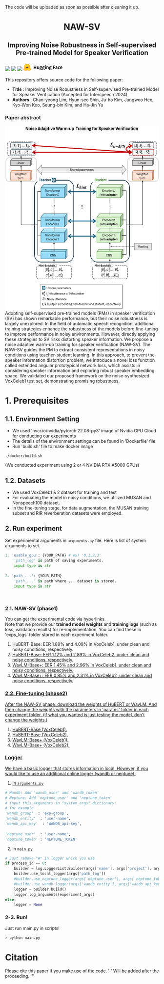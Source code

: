 The code will be uploaded as soon as possible after cleaning it up.

<h1 align="center">
    <b>NAW-SV</b>
</h1>

<h2 align="center">
    Improving Noise Robustness in Self-supervised Pre-trained Model for Speaker Verification
</h2>

<h3 align="left">
	<p>
	<img src="https://img.shields.io/badge/python-3776AB?style=for-the-badge&logo=Python&logoColor=white">
	<a href="https://docs.nvidia.com/deeplearning/frameworks/pytorch-release-notes/rel-22-08.html#rel-22-08"><img src="https://img.shields.io/badge/22.08-2496ED?style=for-the-badge&logo=Docker&logoColor=white"></a>
	<img src="https://img.shields.io/badge/PyTorch-EE4C2C?style=for-the-badge&logo=PyTorch&logoColor=white">
	<a href="https://huggingface.co/"><img src="https://github.com/chan-yeong0519/NAW-SV/blob/main/icon_hugging_face.png?raw=true"></a>
	</p>
</h3>

This repository offers source code for the following paper:

* **Title** : Improving Noise Robustness in Self-supervised Pre-trained Model for Speaker Verification (Accepted for Interspeech 2024)
* **Authors** :  Chan-yeong Lim, Hyun-seo Shin, Ju-ho Kim, Jungwoo Heo, Kyo-Won Koo, Seung-bin Kim, and Ha-Jin Yu

### Paper abstract
<img src="https://github.com/chan-yeong0519/NAW-SV/blob/main/NAW-SV_framework.PNG" width="600" height="600">
Adopting self-supervised pre-trained models (PMs) in speaker verification (SV) has shown remarkable performance, but their noise robustness is largely unexplored. In the field of automatic speech recognition, additional training strategies enhance the robustness of the models before fine-tuning to improve performance in noisy environments. However, directly applying these strategies to SV risks distorting speaker information. We propose a noise adaptive warm-up training for speaker verification (NAW-SV). The NAW-SV guides the PM to extract consistent representations in noisy conditions using teacher-student learning. In this approach, to prevent the speaker information distortion problem, we introduce a novel loss function called extended angular prototypical network loss, which assists in considering speaker information and exploring robust speaker embedding space. We validated our proposed framework on the noise-synthesized VoxCeleb1 test set, demonstrating promising robustness.

# 1. Prerequisites
## 1.1. Environment Setting

* We used 'nvcr.io/nvidia/pytorch:22.08-py3' image of Nvidia GPU Cloud for conducting our experiments
* The details of the environment settings can be found in 'Dockerfile' file.
* Run 'build.sh' file to make docker image
```
./docker/build.sh
```
(We conducted experiment using 2 or 4 NVIDIA RTX A5000 GPUs)

## 1.2. Datasets
* We used VoxCeleb1 & 2 dataset for training and test
* For evaluating the model in noisy conditions, we utilized MUSAN and Nonspeech100 dataset.
* In the fine-tuning stage, for data augmentation, the MUSAN training subset and RIR reverberation datasets were employed.

## 2. Run experiment
Set experimental arguments in `arguments.py` file. Here is list of system arguments to set.

```python
1. 'usable_gpu': {YOUR_PATH} # ex) '0,1,2,3'
	'path_log' is path of saving experiments.
	input type is str

2. 'path_...': {YOUR_PATH}
	'path_...' is path where ... dataset is stored.
	input type is str
```

&nbsp;
### 2.1. NAW-SV (phase1)
You can get the experimental code via hyperlinks. 
<br> Note that we provide our **trained model weights** and **training logs** (such as loss, validation results) for re-implementation. You can find these in 'exps_logs' folder stored in each experiment folder. 

1. HuBERT-Base: EER 1.89% and 4.09% in VoxCeleb1, under clean and noisy conditions, respectively. <a href="https://github.com/chan-yeong0519/NAW-SV/tree/main/scripts/NAW-SV(phase1)/HuBERT/Vox1">
2. HuBERT-Base: EER 1.12% and 2.89% in VoxCeleb2, under clean and noisy conditions, respectively. <a href="https://github.com/chan-yeong0519/NAW-SV/tree/main/scripts/NAW-SV(phase1)/HuBERT/Vox2">
3. WavLM-Base+: EER 1.45% and 2.96% in VoxCeleb1, under clean and noisy conditions, respectively. <a href="https://github.com/chan-yeong0519/NAW-SV/tree/main/scripts/NAW-SV(phase1)/WavLM/Vox1">
4. WavLM-Base+: EER 0.85% and 2.31% in VoxCeleb2, under clean and noisy conditions, respectively. <a href="https://github.com/chan-yeong0519/NAW-SV/tree/main/scripts/NAW-SV(phase1)/WavLM/Vox2">

### 2.2. Fine-tuning (phase2)
After the NAW-SV phase, download the weights of HuBERT or WavLM. And then change the weights with the parameters in 'params' folder in each experiment folder.
(if what you wanted is just testing the model, don't change the weights.)

1. HuBERT-Base (VoxCeleb1). <a href="https://github.com/chan-yeong0519/NAW-SV/tree/main/scripts/HuBERT_Vox1/Fine-tuning(phase2)">
2. HuBERT-Base (VoxCeleb2). <a href="https://github.com/chan-yeong0519/NAW-SV/tree/main/scripts/HuBERT_Vox2/Fine-tuning(phase2)">
3. WavLM-Base+ (VoxCeleb1). <a href="https://github.com/chan-yeong0519/NAW-SV/tree/main/scripts/WavLM_Vox1/Fine-tuning(phase2)">
4. WavLM-Base+ (VoxCeleb2). <a href="https://github.com/chan-yeong0519/NAW-SV/tree/main/scripts/WavLM_Vox2/Fine-tuning(phase2)">

### Logger

We have a basic logger that stores information in local. However, if you would like to use an additional online logger (wandb or neptune):

1. In `arguments.py`

```python
# Wandb: Add 'wandb_user' and 'wandb_token'
# Neptune: Add 'neptune_user' and 'neptune_token'
# input this arguments in "system_args" dictionary:
# for example
'wandb_group'  : 'exp-group',
'wandb_entity'  : 'user-name',
'wandb_api_key'  : 'WANDB_api-key',

'neptune_user'  : 'user-name',
'neptune_token' : 'NEPTUNE_TOKEN'
```

2. In `main.py`

```python
# Just remove "#" in logger which you use
if process_id == 0:
	builder = log.LoggerList.Builder(args['name'], args['project'], args['tags'], args['description'], args['path_scripts'], args)
	builder.use_local_logger(args['path_log'])
	#builder.use_neptune_logger(args['neptune_user'], args['neptune_token'])
	#builder.use_wandb_logger(args['wandb_entity'], args['wandb_api_key'], args['wandb_group'])
	logger = builder.build()
	logger.log_arguments(experiment_args)
else:
	logger = None
```
### 2-3. Run!

Just run main.py in scripts!

```python
> python main.py
```


# Citation

Please cite this paper if you make use of the code. 
'''
Will be added after the proceeding.
'''
